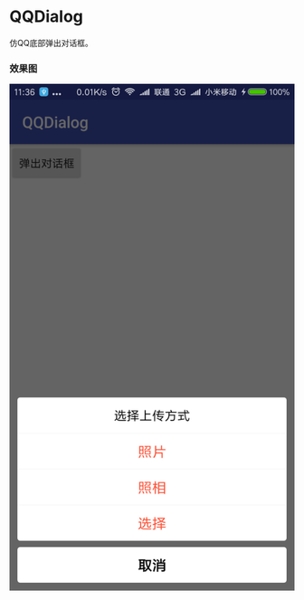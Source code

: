 # QQDialog
仿QQ底部弹出对话框。

### 效果图
![image](https://github.com/huangziye/QQDialog/blob/master/snapshot.png)
